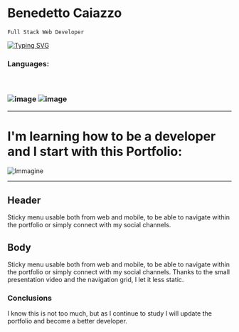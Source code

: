 # Benedetto Caiazzo
`Full Stack Web Developer`</br>

[![Typing SVG](https://readme-typing-svg.demolab.com?font=Fira+Code&pause=1000&width=435&lines=This+is+my+Portfolio)](https://git.io/typing-svg)


<h3>Languages:<h3></br>
  
![image](https://user-images.githubusercontent.com/124897691/233671674-261d4f59-00f7-4566-a0b7-9bf7bf019e74.png)
![image](https://user-images.githubusercontent.com/124897691/233671888-d3d611c9-75cb-48ab-97b9-913f3660a9b9.png)
  <hr></hr>

<h1>I'm learning how to be a developer and I start with this Portfolio:</h1>
<p></p>



![Immagine](https://user-images.githubusercontent.com/124897691/233678940-8672040b-afd9-4c5b-b555-d553cbb841a6.png)

<hr></hr>

<h2>Header</h2>
<p>Sticky menu usable both from web and mobile, to be able to navigate within the portfolio or simply connect with my social channels.</p>

<h2>Body</h2>
<p>Sticky menu usable both from web and mobile, to be able to navigate within the portfolio or simply connect with my social channels.
  Thanks to the small presentation video and the navigation grid, I let it less static.</p>
  
<h3>Conclusions</h3>
I know this is not too much, but as I continue to study I will update the portfolio and become a better developer.
